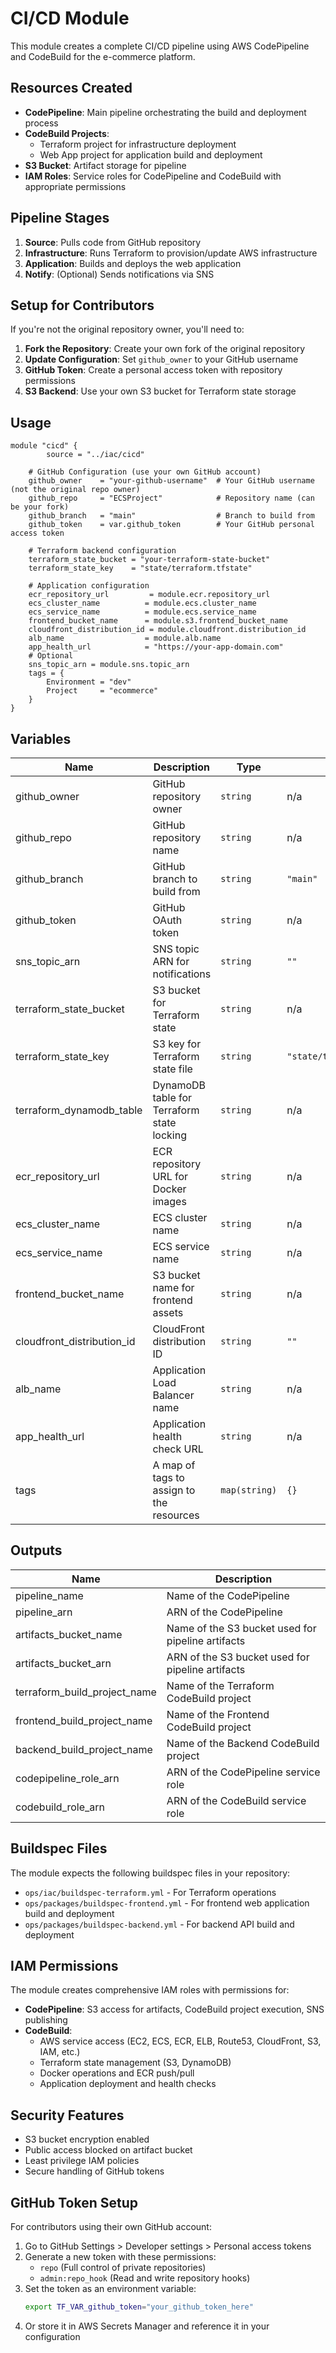 # CI/CD Module

This module creates a complete CI/CD pipeline using AWS CodePipeline and CodeBuild for the e-commerce platform.

## Resources Created

- **CodePipeline**: Main pipeline orchestrating the build and deployment process
- **CodeBuild Projects**: 
	- Terraform project for infrastructure deployment
	- Web App project for application build and deployment
- **S3 Bucket**: Artifact storage for pipeline
- **IAM Roles**: Service roles for CodePipeline and CodeBuild with appropriate permissions

## Pipeline Stages

1. **Source**: Pulls code from GitHub repository
2. **Infrastructure**: Runs Terraform to provision/update AWS infrastructure
3. **Application**: Builds and deploys the web application
4. **Notify**: (Optional) Sends notifications via SNS

## Setup for Contributors

If you're not the original repository owner, you'll need to:

1. **Fork the Repository**: Create your own fork of the original repository
2. **Update Configuration**: Set `github_owner` to your GitHub username
3. **GitHub Token**: Create a personal access token with repository permissions
4. **S3 Backend**: Use your own S3 bucket for Terraform state storage

## Usage

```hcl
module "cicd" {
		source = "../iac/cicd"

	# GitHub Configuration (use your own GitHub account)
	github_owner    = "your-github-username"  # Your GitHub username (not the original repo owner)
	github_repo     = "ECSProject"            # Repository name (can be your fork)
	github_branch   = "main"                  # Branch to build from
	github_token    = var.github_token        # Your GitHub personal access token

	# Terraform backend configuration
	terraform_state_bucket = "your-terraform-state-bucket"
	terraform_state_key    = "state/terraform.tfstate"

	# Application configuration
	ecr_repository_url         = module.ecr.repository_url
	ecs_cluster_name          = module.ecs.cluster_name
	ecs_service_name          = module.ecs.service_name
	frontend_bucket_name      = module.s3.frontend_bucket_name
	cloudfront_distribution_id = module.cloudfront.distribution_id
	alb_name                  = module.alb.name
	app_health_url            = "https://your-app-domain.com"
	# Optional
	sns_topic_arn = module.sns.topic_arn
	tags = {
		Environment = "dev"
		Project     = "ecommerce"
	}
}
```

## Variables

| Name | Description | Type | Default | Required |
|------|-------------|------|---------|:--------:|
| github_owner | GitHub repository owner | `string` | n/a | yes |
| github_repo | GitHub repository name | `string` | n/a | yes |
| github_branch | GitHub branch to build from | `string` | `"main"` | no |
| github_token | GitHub OAuth token | `string` | n/a | yes |
| sns_topic_arn | SNS topic ARN for notifications | `string` | `""` | no |
| terraform_state_bucket | S3 bucket for Terraform state | `string` | n/a | yes |
| terraform_state_key | S3 key for Terraform state file | `string` | `"state/terraform.tfstate"` | no |
| terraform_dynamodb_table | DynamoDB table for Terraform state locking | `string` | n/a | yes |
| ecr_repository_url | ECR repository URL for Docker images | `string` | n/a | yes |
| ecs_cluster_name | ECS cluster name | `string` | n/a | yes |
| ecs_service_name | ECS service name | `string` | n/a | yes |
| frontend_bucket_name | S3 bucket name for frontend assets | `string` | n/a | yes |
| cloudfront_distribution_id | CloudFront distribution ID | `string` | `""` | no |
| alb_name | Application Load Balancer name | `string` | n/a | yes |
| app_health_url | Application health check URL | `string` | n/a | yes |
| tags | A map of tags to assign to the resources | `map(string)` | `{}` | no |

## Outputs

| Name | Description |
|------|-------------|
| pipeline_name | Name of the CodePipeline |
| pipeline_arn | ARN of the CodePipeline |
| artifacts_bucket_name | Name of the S3 bucket used for pipeline artifacts |
| artifacts_bucket_arn | ARN of the S3 bucket used for pipeline artifacts |
| terraform_build_project_name | Name of the Terraform CodeBuild project |
| frontend_build_project_name | Name of the Frontend CodeBuild project |
| backend_build_project_name | Name of the Backend CodeBuild project |
| codepipeline_role_arn | ARN of the CodePipeline service role |
| codebuild_role_arn | ARN of the CodeBuild service role |

## Buildspec Files

The module expects the following buildspec files in your repository:

- `ops/iac/buildspec-terraform.yml` - For Terraform operations
- `ops/packages/buildspec-frontend.yml` - For frontend web application build and deployment
- `ops/packages/buildspec-backend.yml` - For backend API build and deployment

## IAM Permissions

The module creates comprehensive IAM roles with permissions for:

- **CodePipeline**: S3 access for artifacts, CodeBuild project execution, SNS publishing
- **CodeBuild**: 
	- AWS service access (EC2, ECS, ECR, ELB, Route53, CloudFront, S3, IAM, etc.)
	- Terraform state management (S3, DynamoDB)
	- Docker operations and ECR push/pull
	- Application deployment and health checks

## Security Features

- S3 bucket encryption enabled
- Public access blocked on artifact bucket
- Least privilege IAM policies
- Secure handling of GitHub tokens

## GitHub Token Setup

For contributors using their own GitHub account:

1. Go to GitHub Settings > Developer settings > Personal access tokens
2. Generate a new token with these permissions:
	 - `repo` (Full control of private repositories)
	 - `admin:repo_hook` (Read and write repository hooks)
3. Set the token as an environment variable:
	 ```bash
	 export TF_VAR_github_token="your_github_token_here"
	 ```
4. Or store it in AWS Secrets Manager and reference it in your configuration